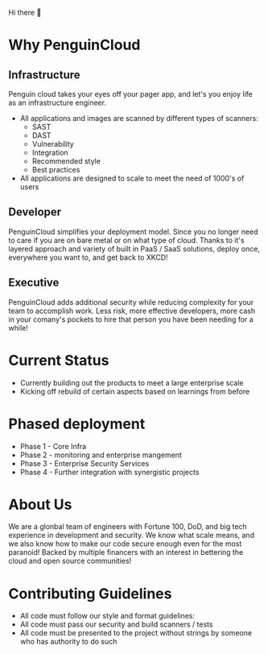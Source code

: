 Hi there 👋


# Why PenguinCloud 
## Infrastructure
Penguin cloud takes your eyes off your pager app, and let's you enjoy life as an infrastructure engineer.
* All applications and images are scanned by different types of scanners:
  * SAST
  * DAST
  * Vulnerability 
  * Integration
  * Recommended style
  * Best practices
* All applications are designed to scale to meet the need of 1000's of users

## Developer
PenguinCloud simplifies your deployment model. Since you no longer need to care if you are on bare metal or on what type of cloud.
Thanks to it's layered approach and variety of built in PaaS / SaaS solutions, deploy once, everywhere you want to, and get back to XKCD!

## Executive
PenguinCloud adds additional security while reducing complexity for your team to accomplish work. Less risk, more effective developers, more cash in your comany's pockets to hire that person you have been needing for a while!

# Current Status
* Currently building out the products to meet a large enterprise scale
* Kicking off rebuild of certain aspects based on learnings from before

# Phased deployment
*  Phase 1 - Core Infra
*  Phase 2 - monitoring and enterprise mangement
*  Phase 3 - Enterprise Security Services
*  Phase 4 - Further integration with synergistic projects

# About Us
We are a glonbal team of engineers with Fortune 100, DoD, and big tech experience in development and security. We know what scale means, and we also know how to make our code secure enough even for the most paranoid! Backed by multiple financers with an interest in bettering the cloud and open source communities!

# Contributing Guidelines
* All code must follow our style and format guidelines: 
* All code must pass our security and build scanners / tests
* All code must be presented to the project without strings by someone who has authority to do such
